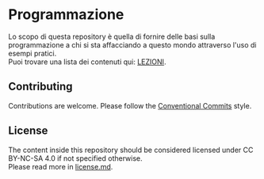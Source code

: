 # Programmazione

Lo scopo di questa repository è quella di fornire delle basi sulla programmazione a chi si sta affacciando a questo mondo attraverso l'uso di esempi pratici.  
Puoi trovare una lista dei contenuti qui: [LEZIONI](./lezioni/00_lista_argomenti.md).

## Contributing

Contributions are welcome. Please follow the [Conventional Commits](https://www.conventionalcommits.org/en/v1.0.0/) style. 

## License 

The content inside this repository should be considered licensed under CC BY-NC-SA 4.0 if not specified otherwise.  
Please read more in [license.md](./license.md).
